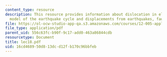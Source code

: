 ```yaml
---
content_type: resource
description: This resource provides information about dislocation in elastic halfspace
  model of the earthquake cycle and displacements from earthquakes, fault slip, etc.
file: https://ol-ocw-studio-app-qa.s3.amazonaws.com/courses/12-005-applications-of-continuum-mechanics-to-earth-atmospheric-and-planetary-sciences-spring-2006/16cd468950d813dcd12fb170c96bbfeb_lec18.pdf
file_type: application/pdf
parent_uid: 556c63fc-b90f-9c17-add0-463a86844cdb
resourcetype: Document
title: lec18.pdf
uid: 16cd4689-50d8-13dc-d12f-b170c96bbfeb
---
```

